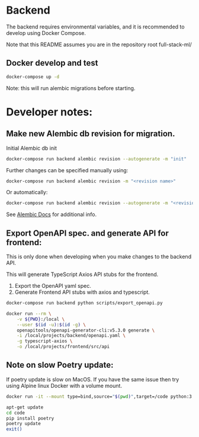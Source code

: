# Backend

The backend requires environmental variables, and it is recommended to develop using Docker Compose.

Note that this README assumes you are in the repository root full-stack-ml/

## Docker develop and test
```bash
docker-compose up -d
```

Note: this will run alembic migrations before starting.

# Developer notes:

## Make new Alembic db revision for migration.
Initial Alembic db init
```bash
docker-compose run backend alembic revision --autogenerate -m "init"
```

Further changes can be specified manually using:
```bash
docker-compose run backend alembic revision -m "<revision name>"
```
Or automatically:
```bash
docker-compose run backend alembic revision --autogenerate -m "<revision name>"
```

See [Alembic Docs](https://alembic.sqlalchemy.org/en/latest/tutorial.html) for additional info.

## Export OpenAPI spec. and generate API for frontend:
This is only done when developing when you make changes to the backend API.

This will generate TypeScript Axios API stubs for the frontend.

1. Export the OpenAPI yaml spec.
2. Generate Frontend API stubs with axios and typescript.

```bash
docker-compose run backend python scripts/export_openapi.py

docker run --rm \
    -v ${PWD}:/local \
    --user $(id -u):$(id -g) \
    openapitools/openapi-generator-cli:v5.3.0 generate \
    -i /local/projects/backend/openapi.yaml \
    -g typescript-axios \
    -o /local/projects/frontend/src/api
```

## Note on slow Poetry update:
If poetry update is slow on MacOS. If you have the same issue then try using Alpine linux Docker with a volume mount.

```bash
docker run -it --mount type=bind,source="$(pwd)",target=/code python:3.9 bash
```
```bash
apt-get update
cd code
pip install poetry
poetry update
exit()
```